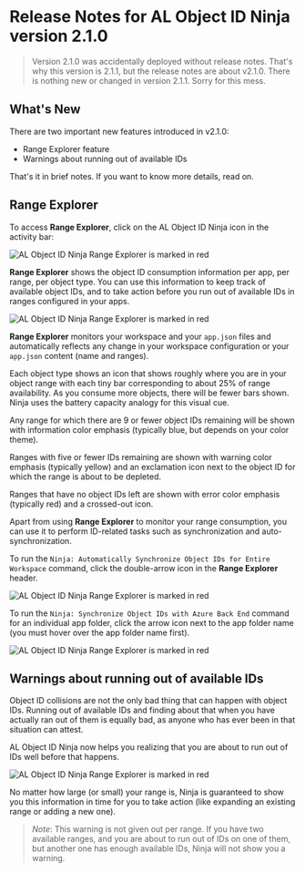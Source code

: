 # Release Notes for AL Object ID Ninja version 2.1.0

> Version 2.1.0 was accidentally deployed without release notes. That's why this version is 2.1.1,
> but the release notes are about v2.1.0. There is nothing new or changed in version 2.1.1. Sorry for
> this mess.

## What's New

There are two important new features introduced in v2.1.0:

-   Range Explorer feature
-   Warnings about running out of available IDs

That's it in brief notes. If you want to know more details, read on.

## Range Explorer

To access **Range Explorer**, click on the AL Object ID Ninja icon in the activity bar:

![AL Object ID Ninja Range Explorer is marked in red](https://raw.github.com/vjekob/al-objid/master/doc/images/range-explorer-activity-bar.png)

**Range Explorer** shows the object ID consumption information per app, per range, per object type. You
can use this information to keep track of available object IDs, and to take action before you run out of
available IDs in ranges configured in your apps.

![AL Object ID Ninja Range Explorer is marked in red](https://raw.github.com/vjekob/al-objid/master/doc/images/range-explorer.png)

**Range Explorer** monitors your workspace and your `app.json` files and automatically reflects any change
in your workspace configuration or your `app.json` content (name and ranges).

Each object type shows an icon that shows roughly where you are in your object range with each tiny bar
corresponding to about 25% of range availability. As you consume more objects, there will be fewer bars
shown. Ninja uses the battery capacity analogy for this visual cue.

Any range for which there are 9 or fewer object IDs remaining will be shown with information color
emphasis (typically blue, but depends on your color theme).

Ranges with five or fewer IDs remaining are shown with warning color emphasis (typically yellow) and an
exclamation icon next to the object ID for which the range is about to be depleted.

Ranges that have no object IDs left are shown with error color emphasis (typically red) and a crossed-out
icon.

Apart from using **Range Explorer** to monitor your range consumption, you can use it to perform
ID-related tasks such as synchronization and auto-synchronization.

To run the `Ninja: Automatically Synchronize Object IDs for Entire Workspace` command, click the
double-arrow icon in the **Range Explorer** header.

![AL Object ID Ninja Range Explorer is marked in red](https://raw.github.com/vjekob/al-objid/master/doc/images/range-explorer-auto-sync.png)

To run the `Ninja: Synchronize Object IDs with Azure Back End` command for an individual app folder,
click the arrow icon next to the app folder name (you must hover over the app folder name first).

![AL Object ID Ninja Range Explorer is marked in red](https://raw.github.com/vjekob/al-objid/master/doc/images/range-explorer-sync.png)

## Warnings about running out of available IDs

Object ID collisions are not the only bad thing that can happen with object IDs. Running out of available
IDs and finding about that when you have actually ran out of them is equally bad, as anyone who has ever
been in that situation can attest.

AL Object ID Ninja now helps you realizing that you are about to run out of IDs well before that happens.

![AL Object ID Ninja Range Explorer is marked in red](https://raw.github.com/vjekob/al-objid/master/doc/images/run-out-warning.gif)

No matter how large (or small) your range is, Ninja is guaranteed to show you this information in time
for you to take action (like expanding an existing range or adding a new one).

> _Note_: This warning is not given out per range. If you have two available ranges, and you are about
> to run out of IDs on one of them, but another one has enough available IDs, Ninja will not show you a
> warning.
